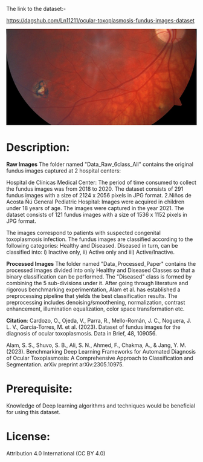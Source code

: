 
The link to the dataset:-

https://dagshub.com/Ln11211/ocular-toxoplasmosis-fundus-images-dataset


![Ocular disease](image.png)
# **Description**:
**Raw Images**
The folder named "Data_Raw_6class_All" contains the original fundus images captured at 2 hospital centers:

Hospital de Clínicas Medical Center: The period of time consumed to collect the fundus images was from 2018 to 2020. The dataset consists of 291 fundus images with a size of 2124 x 2056 pixels in JPG format.
2.Niños de Acosta Ñú General Pediatric Hospital: Images were acquired in children under 18 years of age. The images were captured in the year 2021. The dataset consists of 121 fundus images with a size of 1536 x 1152 pixels in JPG format.

The images correspond to patients with suspected congenital toxoplasmosis infection. The fundus images are classified according to the following categories: Healthy and Diseased. Diseased in turn, can be classified into: i) Inactive only, ii) Active only and iii) Active/Inactive.

**Processed Images**
The folder named "Data_Processed_Paper" contains the processed images divided into only Healthy and Diseased Classes so that a binary classification can be performed. The "Diseased" class is formed by combining the 5 sub-divisions under it. After going through literature and rigorous benchmarking experimentation, Alam et al. has established a preprocessing pipeline that yields the best classification results. The preprocessing includes denoising/smoothening, normalization, contrast enhancement, illumination equalization, color space transformation etc.

**Citation**:
Cardozo, O., Ojeda, V., Parra, R., Mello-Román, J. C., Noguera, J. L. V., García-Torres, M. et al. (2023). Dataset of fundus images for the diagnosis of ocular toxoplasmosis. Data in Brief, 48, 109056.

Alam, S. S., Shuvo, S. B., Ali, S. N., Ahmed, F., Chakma, A., & Jang, Y. M. (2023). Benchmarking Deep Learning Frameworks for Automated Diagnosis of Ocular Toxoplasmosis: A Comprehensive Approach to Classification and Segmentation. arXiv preprint arXiv:2305.10975.

# **Prerequisite**:
Knowledge of Deep learning algorithms and techniques would be beneficial for using this dataset.

# **License**:
Attribution 4.0 International (CC BY 4.0)
